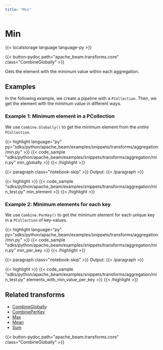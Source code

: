```yaml
---
title: "Min"
---
```


<!--
Licensed under the Apache License, Version 2.0 (the "License");
you may not use this file except in compliance with the License.
You may obtain a copy of the License at

http://www.apache.org/licenses/LICENSE-2.0

Unless required by applicable law or agreed to in writing, software
distributed under the License is distributed on an "AS IS" BASIS,
WITHOUT WARRANTIES OR CONDITIONS OF ANY KIND, either express or implied.
See the License for the specific language governing permissions and
limitations under the License.
-->

# Min

{{< localstorage language language-py >}}

{{< button-pydoc path="apache_beam.transforms.core" class="CombineGlobally" >}}

Gets the element with the minimum value within each aggregation.

## Examples

In the following example, we create a pipeline with a `PCollection`.
Then, we get the element with the minimum value in different ways.

### Example 1: Minimum element in a PCollection

We use `Combine.Globally()` to get the minimum element from the _entire_ `PCollection`.

{{< highlight language="py" py="sdks/python/apache_beam/examples/snippets/transforms/aggregation/min.py" >}}
{{< code_sample "sdks/python/apache_beam/examples/snippets/transforms/aggregation/min.py" min_globally >}}
{{< /highlight >}}

{{< paragraph class="notebook-skip" >}}
Output:
{{< /paragraph >}}

{{< highlight >}}
{{< code_sample "sdks/python/apache_beam/examples/snippets/transforms/aggregation/min_test.py" min_element >}}
{{< /highlight >}}

### Example 2: Minimum elements for each key

We use `Combine.PerKey()` to get the minimum element for each unique key in a `PCollection` of key-values.

{{< highlight language="py"  py="sdks/python/apache_beam/examples/snippets/transforms/aggregation/min.py" >}}
{{< code_sample "sdks/python/apache_beam/examples/snippets/transforms/aggregation/min.py" min_per_key >}}
{{< /highlight >}}

{{< paragraph class="notebook-skip" >}}
Output:
{{< /paragraph >}}

{{< highlight >}}
{{< code_sample "sdks/python/apache_beam/examples/snippets/transforms/aggregation/min_test.py" elements_with_min_value_per_key >}}
{{< /highlight >}}

## Related transforms

- [CombineGlobally](/documentation/transforms/python/aggregation/combineglobally)
- [CombinePerKey](/documentation/transforms/python/aggregation/combineperkey)
- [Max](/documentation/transforms/python/aggregation/max)
- [Mean](/documentation/transforms/python/aggregation/mean)
- [Sum](/documentation/transforms/python/aggregation/sum)

{{< button-pydoc path="apache_beam.transforms.core" class="CombineGlobally" >}}
